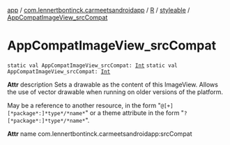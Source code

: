 [app](../../../index.md) / [com.lennertbontinck.carmeetsandroidapp](../../index.md) / [R](../index.md) / [styleable](index.md) / [AppCompatImageView_srcCompat](./-app-compat-image-view_src-compat.md)

# AppCompatImageView_srcCompat

`static val AppCompatImageView_srcCompat: `[`Int`](https://kotlinlang.org/api/latest/jvm/stdlib/kotlin/-int/index.html)
`static val AppCompatImageView_srcCompat: `[`Int`](https://kotlinlang.org/api/latest/jvm/stdlib/kotlin/-int/index.html)

**Attr**
description Sets a drawable as the content of this ImageView. Allows the use of vector drawable when running on older versions of the platform.

May be a reference to another resource, in the form "`@[+][*package*:]*type*/*name*`" or a theme attribute in the form "`?[*package*:]*type*/*name*`".

**Attr**
name com.lennertbontinck.carmeetsandroidapp:srcCompat

